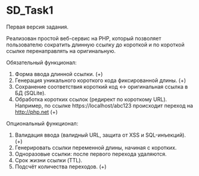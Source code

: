 # SD_Task1

Первая версия задания.

Реализован простой веб-сервис на PHP, который позволяет пользователю сократить длинную ссылку до короткой и по короткой
ссылке перенаправлять на оригинальную.

Обязательный функционал:

1. Форма ввода длинной ссылки. (+)
2. Генерация уникального короткого кода фиксированной длины. (+)
3. Сохранение соответствия короткий код <-> оригинальная ссылка в БД (SQLite).
4. Обработка коротких ссылок (редирект по короткому URL). Например, по ссылке https://localhost/abc123 происходит
   переход на http://php.net (+)

Опциональный функционал:

1. Валидация ввода (валидный URL, защита от XSS и SQL-инъекций). (+)
2. Генерировать ссылки переменной длины, начиная с коротких.
2. Одноразовые ссылки: после первого перехода удаляются.
3. Срок жизни ссылки (TTL).
4. Подсчёт количества переходов. (+)
